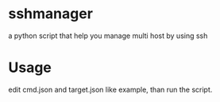 # sshmanager
a python script that help you manage multi host by using ssh
# Usage
edit cmd.json and target.json like example, than run the script.
